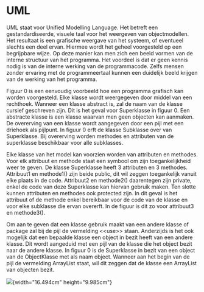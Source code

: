 UML
===

UML staat voor Unified Modelling Language. Het betreft een
gestandardiseerde, visuele taal voor het weergeven van objectmodellen.
Het resultaat is een grafische weergave van het systeem, of eventueel
slechts een deel ervan. Hiermee wordt het geheel voorgesteld op een
begrijpbare wijze. Op deze manier kan men zich een beeld vormen van de
interne structuur van het programma. Het voordeel is dat er geen kennis
nodig is van de interne werking van de programmacode. Zelfs mensen
zonder ervaring met de programmeertaal kunnen een duidelijk beeld
krijgen van de werking van het programma.

Figuur 0 is een eenvoudig voorbeeld hoe een programma grafisch kan
worden voorgesteld. Elke klasse wordt weergegeven door middel van een
rechthoek. Wanneer een klasse abstract is, zal de naam van de klasse
cursief geschreven zijn. Dit is het geval voor Superklasse in figuur 0.
Een abstracte klasse is een klasse waarvan men geen objecten kan
aanmaken. De overerving van een klasse wordt aangegeven door een pijl
met een driehoek als pijlpunt. In figuur 0 erft de klasse Subklasse over
van Superklasse. Bij overerving worden methodes en attributen van de
superklasse beschikbaar voor alle subklasses.

Elke klasse van het model kan voorzien worden van attributen en
methodes. Voor elk attribuut en methode staat een symbool om zijn
toegankelijkheid weer te geven. De klasse Superklasse heeft 3 attributen
en 3 methodes. Attribuut1 en methode1() zijn beide public, dit wil
zeggen toegankelijk vanuit elke plaats in de code. Attribuut2 en
methode2() daarentegen zijn private, enkel de code van deze Superklasse
kan hiervan gebruik maken. Ten slotte kunnen attributen en methodes ook
protected zijn. In dit geval is het attribuut of de methode enkel
bereikbaar voor de code van de klasse en voor elke subklasse die ervan
overerft. In de figuur is dit zo voor attribuut3 en methode3().

Om aan te geven dat een klasse gebruik maakt van een andere klasse of
package zal bij de pijl de vermelding &lt;&lt;use&gt;&gt; staan.
Anderzijds is het ook mogelijk dat een bepaalde klasse een object in
bezit heeft van een andere klasse. Dit wordt aangeduid met een pijl van
de klasse die het object bezit naar de andere klasse. In figuur 0 is de
Superklasse in bezit van een object van de ObjectKlasse met als naam
object. Wanneer aan het begin van de pijl de vermelding ArrayList staat,
wil dit zeggen dat de klasse een ArrayList van objecten bezit.

![](Pictures/10000000000002770000017EF37F874D46B9E8AF.jpg){width="16.494cm"
height="9.985cm"}


